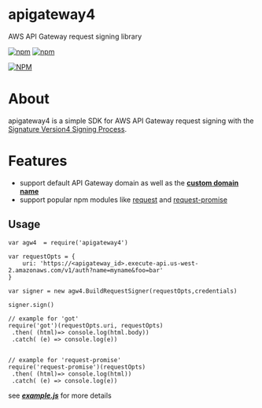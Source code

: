 # apigateway4
AWS API Gateway request signing library



[![npm](https://img.shields.io/npm/v/apigateway4.svg?maxAge=3600?style=flat-square)](https://www.npmjs.com/package/apigateway4) [![npm](https://img.shields.io/npm/dt/apigateway4.svg?maxAge=3600?style=flat-square)]()

[![NPM](https://nodei.co/npm/apigateway4.png)](https://nodei.co/npm/apigateway4/)



# About

apigateway4 is a simple SDK for AWS API Gateway request signing with the [Signature Version4 Signing Process](http://docs.aws.amazon.com/general/latest/gr/signature-version-4.html). 



# Features

- support default API Gateway domain as well as the **[custom domain name](http://docs.aws.amazon.com/apigateway/latest/developerguide/how-to-custom-domains.html)**
- support popular npm modules like [request](https://www.npmjs.com/package/request) and [request-promise](https://www.npmjs.com/package/request-promise)



## Usage

```
var agw4  = require('apigateway4')

var requestOpts = {
	uri: 'https://<apigateway_id>.execute-api.us-west-2.amazonaws.com/v1/auth?name=myname&foo=bar'
}

var signer = new agw4.BuildRequestSigner(requestOpts,credentials)

signer.sign()

// example for 'got'
require('got')(requestOpts.uri, requestOpts)
 .then( (html)=> console.log(html.body))
 .catch( (e) => console.log(e))


// example for 'request-promise'
require('request-promise')(requestOpts)
 .then( (html)=> console.log(html))
 .catch( (e) => console.log(e))
```

see ***[example.js](https://github.com/pahud/apigateway4/blob/master/example.js)*** for more details